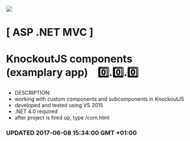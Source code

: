<img src="https://github.com/Dabrowski-Software-Development/KnockoutComponentsAndSubComponents/blob/master/github_json2sql.png"></img>
# [ ASP .NET MVC ]
# KnockoutJS components (examplary app) &nbsp;&nbsp;&nbsp;:zero:.:zero:.:zero:

- DESCRIPTION:
 - working with custom components and subcomponents in KnockoutJS
 - developed and tested using VS 2015
 - .NET 4.0 required
 - after project is fired up, type /com.html
 
### <strong>UPDATED 2017-06-08 15:34:00 GMT +01:00</strong>
